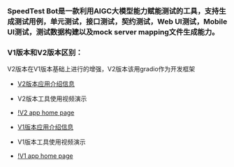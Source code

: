 ### SpeedTest Bot是一款利用AIGC大模型能力赋能测试的工具，支持生成测试用例，单元测试，接口测试，契约测试，Web UI测试，Mobile UI测试，测试数据构建以及mock server mapping文件生成能力。

### V1版本和V2版本区别：
V2版本在V1版本基础上进行的增强，V2版本该用gradio作为开发框架

* [V2版本应用介绍信息](https://github.com/tlqiao/AIGC_Test_Referral/blob/main/doc/speedtestV2/intro_v2.md)
* V2版本工具使用视频演示
* [!V2 app home page](https://github.com/tlqiao/AIGC_Test_Referral/blob/main/doc/speedtestV2/home.png)

* [V1版本应用介绍信息](https://github.com/tlqiao/AIGC_Test_Referral/blob/main/doc/speedtestV1/intro_v1.md)
* V1版本工具使用视频演示
* [!V1 app home page]()
